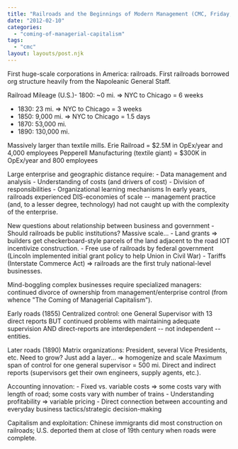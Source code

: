 ```yaml
---
title: "Railroads and the Beginnings of Modern Management (CMC, Friday, Week 3)"
date: "2012-02-10"
categories: 
  - "coming-of-managerial-capitalism"
tags: 
  - "cmc"
layout: layouts/post.njk
---
```


First huge-scale corporations in America: railroads. First railroads borrowed org structure heavily from the Napoleanic General Staff.

Railroad Mileage (U.S.)- 1800: ~0 mi. => NYC to Chicago = 6 weeks
- 1830: 23 mi. => NYC to Chicago = 3 weeks
- 1850: 9,000 mi. => NYC to Chicago = 1.5 days
- 1870: 53,000 mi.
- 1890: 130,000 mi.

Massively larger than textile mills. Erie Railroad = $2.5M in OpEx/year and 4,000 employees Pepperell Manufacturing (textile giant) = $300K in OpEx/year and 800 employees

Large enterprise and geographic distance require: - Data management and analysis - Understanding of costs (and drivers of cost) - Division of responsibilities - Organizational learning mechanisms In early years, railroads experienced DIS-economies of scale -- management practice (and, to a lesser degree, technology) had not caught up with the complexity of the enterprise.

New questions about relationship between business and government - Should railroads be public institutions? Massive scale... - Land grants => builders get checkerboard-style parcels of the land adjacent to the road IOT incentivize construction. - Free use of railroads by federal government (Lincoln implemented initial grant policy to help Union in Civil War) - Tariffs (Interstate Commerce Act) => railroads are the first truly national-level businesses.

Mind-boggling complex businesses require specialized managers: continued divorce of ownership from management/enterprise control (from whence "The Coming of Managerial Capitalism").

Early roads (1855) Centralized control: one General Supervisor with 13 direct reports BUT continued problems with maintaining adequate supervision AND direct-reports are interdependent -- not independent -- entities.

Later roads (1890) Matrix organizations: President, several Vice Presidents, etc. Need to grow? Just add a layer... => homogenize and scale Maximum span of control for one general supervisor = 500 mi. Direct and indirect reports (supervisors get their own engineers, supply agents, etc.).

Accounting innovation: - Fixed vs. variable costs => some costs vary with length of road; some costs vary with number of trains - Understanding profitability => variable pricing - Direct connection between accounting and everyday business tactics/strategic decision-making

Capitalism and exploitation: Chinese immigrants did most construction on railroads; U.S. deported them at close of 19th century when roads were complete.
